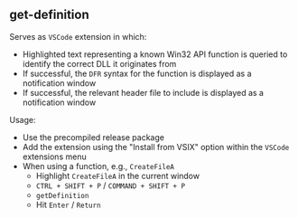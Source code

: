 ## get-definition

Serves as `VSCode` extension in which:
- Highlighted text representing a known Win32 API function is queried to identify the correct DLL it originates from
- If successful, the `DFR` syntax for the function is displayed as a notification window
- If successful, the relevant header file to include is displayed as a notification window

Usage:
- Use the precompiled release package
- Add the extension using the "Install from VSIX" option within the `VSCode` extensions menu
- When using a function, e.g., `CreateFileA`
  -  Highlight `CreateFileA` in the current window
  -  `CTRL + SHIFT + P` / `COMMAND + SHIFT + P`
  -  `getDefinition`
  -  Hit `Enter` / `Return`
